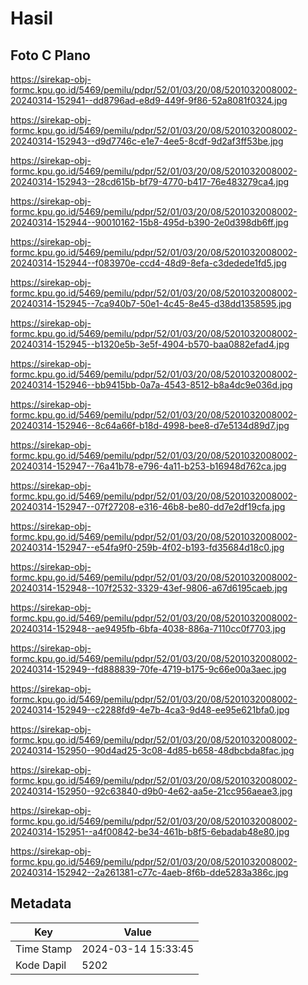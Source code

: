 # Hasil

## Foto C Plano

https://sirekap-obj-formc.kpu.go.id/5469/pemilu/pdpr/52/01/03/20/08/5201032008002-20240314-152941--dd8796ad-e8d9-449f-9f86-52a8081f0324.jpg

https://sirekap-obj-formc.kpu.go.id/5469/pemilu/pdpr/52/01/03/20/08/5201032008002-20240314-152943--d9d7746c-e1e7-4ee5-8cdf-9d2af3ff53be.jpg

https://sirekap-obj-formc.kpu.go.id/5469/pemilu/pdpr/52/01/03/20/08/5201032008002-20240314-152943--28cd615b-bf79-4770-b417-76e483279ca4.jpg

https://sirekap-obj-formc.kpu.go.id/5469/pemilu/pdpr/52/01/03/20/08/5201032008002-20240314-152944--90010162-15b8-495d-b390-2e0d398db6ff.jpg

https://sirekap-obj-formc.kpu.go.id/5469/pemilu/pdpr/52/01/03/20/08/5201032008002-20240314-152944--f083970e-ccd4-48d9-8efa-c3dedede1fd5.jpg

https://sirekap-obj-formc.kpu.go.id/5469/pemilu/pdpr/52/01/03/20/08/5201032008002-20240314-152945--7ca940b7-50e1-4c45-8e45-d38dd1358595.jpg

https://sirekap-obj-formc.kpu.go.id/5469/pemilu/pdpr/52/01/03/20/08/5201032008002-20240314-152945--b1320e5b-3e5f-4904-b570-baa0882efad4.jpg

https://sirekap-obj-formc.kpu.go.id/5469/pemilu/pdpr/52/01/03/20/08/5201032008002-20240314-152946--bb9415bb-0a7a-4543-8512-b8a4dc9e036d.jpg

https://sirekap-obj-formc.kpu.go.id/5469/pemilu/pdpr/52/01/03/20/08/5201032008002-20240314-152946--8c64a66f-b18d-4998-bee8-d7e5134d89d7.jpg

https://sirekap-obj-formc.kpu.go.id/5469/pemilu/pdpr/52/01/03/20/08/5201032008002-20240314-152947--76a41b78-e796-4a11-b253-b16948d762ca.jpg

https://sirekap-obj-formc.kpu.go.id/5469/pemilu/pdpr/52/01/03/20/08/5201032008002-20240314-152947--07f27208-e316-46b8-be80-dd7e2df19cfa.jpg

https://sirekap-obj-formc.kpu.go.id/5469/pemilu/pdpr/52/01/03/20/08/5201032008002-20240314-152947--e54fa9f0-259b-4f02-b193-fd35684d18c0.jpg

https://sirekap-obj-formc.kpu.go.id/5469/pemilu/pdpr/52/01/03/20/08/5201032008002-20240314-152948--107f2532-3329-43ef-9806-a67d6195caeb.jpg

https://sirekap-obj-formc.kpu.go.id/5469/pemilu/pdpr/52/01/03/20/08/5201032008002-20240314-152948--ae9495fb-6bfa-4038-886a-7110cc0f7703.jpg

https://sirekap-obj-formc.kpu.go.id/5469/pemilu/pdpr/52/01/03/20/08/5201032008002-20240314-152949--fd888839-70fe-4719-b175-9c66e00a3aec.jpg

https://sirekap-obj-formc.kpu.go.id/5469/pemilu/pdpr/52/01/03/20/08/5201032008002-20240314-152949--c2288fd9-4e7b-4ca3-9d48-ee95e621bfa0.jpg

https://sirekap-obj-formc.kpu.go.id/5469/pemilu/pdpr/52/01/03/20/08/5201032008002-20240314-152950--90d4ad25-3c08-4d85-b658-48dbcbda8fac.jpg

https://sirekap-obj-formc.kpu.go.id/5469/pemilu/pdpr/52/01/03/20/08/5201032008002-20240314-152950--92c63840-d9b0-4e62-aa5e-21cc956aeae3.jpg

https://sirekap-obj-formc.kpu.go.id/5469/pemilu/pdpr/52/01/03/20/08/5201032008002-20240314-152951--a4f00842-be34-461b-b8f5-6ebadab48e80.jpg

https://sirekap-obj-formc.kpu.go.id/5469/pemilu/pdpr/52/01/03/20/08/5201032008002-20240314-152942--2a261381-c77c-4aeb-8f6b-dde5283a386c.jpg


## Metadata

| Key        | Value               |
| ---------- | ------------------- |
| Time Stamp | 2024-03-14 15:33:45 |
| Kode Dapil | 5202                |



